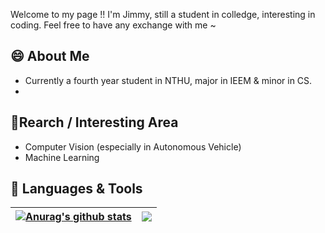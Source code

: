 Welcome to my page !!
I'm Jimmy, still a student in colledge, interesting in coding.
Feel free to have any exchange with me ~

## **😄 About Me**

+ Currently a  fourth year student in NTHU, major in IEEM & minor in CS.
+ 

## **🌱Rearch / Interesting Area** 

+ Computer Vision (especially in Autonomous Vehicle)
+ Machine Learning 

## **🔭 Languages & Tools**

| <a href="https://github.com/anuraghazra/github-readme-stats"><img align="center" src="https://github-readme-stats.vercel.app/api?username=jimmylin0979&show_icons=true&include_all_commits=true&theme=dark&hide_border=true" alt="Anurag's github stats" /></a> | <a href="https://github.com/anuraghazra/github-readme-stats"><img align="center" src="https://github-readme-stats.vercel.app/api/top-langs/?username=jimmylin0979&layout=compact&theme=dark&hide_border=true" /></a> |
| ------------- | ------------- |



<!--
**jimmylin0979/jimmylin0979** is a ✨ _special_ ✨ repository because its `README.md` (this file) appears on your GitHub profile.

Here are some ideas to get you started:

- 🔭 I’m currently working on ...
- 🌱 I’m currently learning ...
- 👯 I’m looking to collaborate on ...
- 🤔 I’m looking for help with ...
- 💬 Ask me about ...
- 📫 How to reach me: ...
- 😄 Pronouns: ...
- ⚡ Fun fact: ...
-->
